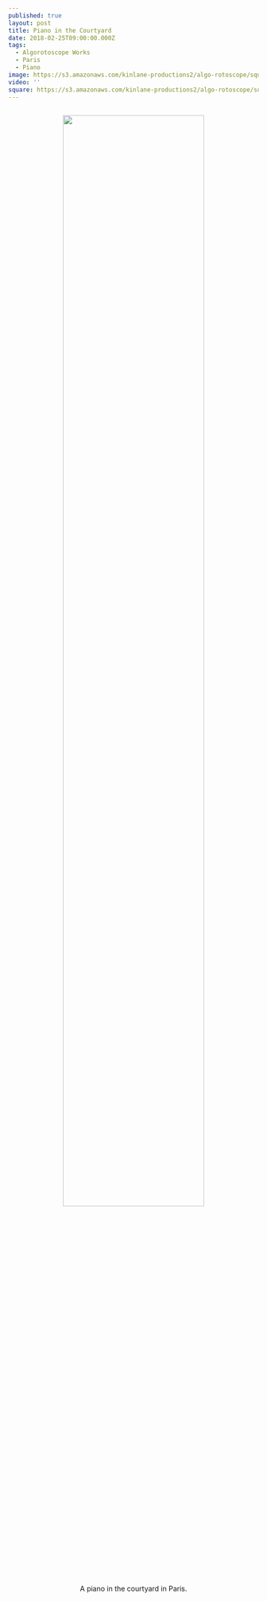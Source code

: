 ```yaml
---
published: true
layout: post
title: Piano in the Courtyard
date: 2018-02-25T09:00:00.000Z
tags:
  - Algorotoscope Works
  - Paris
  - Piano
image: https://s3.amazonaws.com/kinlane-productions2/algo-rotoscope/square/97_193_800_500_0_max_0_1_-1.jpg
video: ''
square: https://s3.amazonaws.com/kinlane-productions2/algo-rotoscope/square/97_193_800_500_0_max_0_1_-1_square.jpg
---
```

<p align="center"><img src="{{ page.image }}" width="75%" style="padding: 15px;" /></p>
<center>A piano in the courtyard in Paris.</center>
